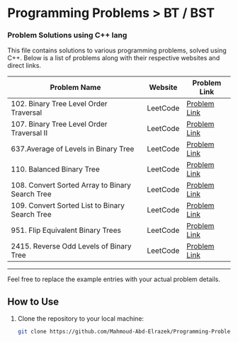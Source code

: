 # Programming Problems > BT / BST

### Problem Solutions using C++ lang

This file contains solutions to various programming problems, solved using C++. Below is a list of problems along with their respective websites and direct links.

| Problem Name               | Website       | Problem Link                                          |
|----------------------------|---------------|-------------------------------------------------------|
| 102. Binary Tree Level Order Traversal           | LeetCode      | [Problem Link](https://leetcode.com/problems/binary-tree-level-order-traversal/description/?envType=problem-list-v2&envId=binary-tree)|
| 107. Binary Tree Level Order Traversal II          | LeetCode      | [Problem Link](https://leetcode.com/problems/binary-tree-level-order-traversal-ii/description/?envType=problem-list-v2&envId=binary-tree)|
| 637.Average of Levels in Binary Tree         | LeetCode      | [Problem Link](https://leetcode.com/problems/average-of-levels-in-binary-tree/description/)|
| 110. Balanced Binary Tree         | LeetCode      | [Problem Link](https://leetcode.com/problems/balanced-binary-tree/description/?envType=problem-list-v2&envId=binary-tree)|
| 108. Convert Sorted Array to Binary Search Tree          | LeetCode      | [Problem Link](https://leetcode.com/problems/convert-sorted-array-to-binary-search-tree/description/?envType=problem-list-v2&envId=binary-search-tree)|
| 109. Convert Sorted List to Binary Search Tree          | LeetCode      | [Problem Link](https://leetcode.com/problems/convert-sorted-list-to-binary-search-tree/?envType=problem-list-v2&envId=binary-search-tree)|
| 951. Flip Equivalent Binary Trees          | LeetCode      | [Problem Link](https://leetcode.com/problems/flip-equivalent-binary-trees/editorial/?envType=daily-question&envId=2024-10-24)|
| 2415. Reverse Odd Levels of Binary Tree          | LeetCode      | [Problem Link]( https://leetcode.com/problems/reverse-odd-levels-of-binary-tree/description/?envType=daily-question&envId=2024-12-20)|



---

Feel free to replace the example entries with your actual problem details.

## How to Use
1. Clone the repository to your local machine:
   ```bash
   git clone https://github.com/Mahmoud-Abd-Elrazek/Programming-Problems.git
